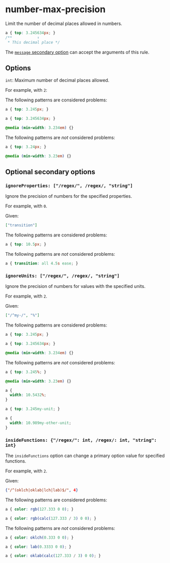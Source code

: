 # number-max-precision

Limit the number of decimal places allowed in numbers.

<!-- prettier-ignore -->
```css
a { top: 3.245634px; }
/**           ↑
 * This decimal place */
```

The [`message` secondary option](https://github.com/stylelint/stylelint/tree/15.10.2/docsuser-guideconfigure.md#message) can accept the arguments of this rule.

## Options

`int`: Maximum number of decimal places allowed.

For example, with `2`:

The following patterns are considered problems:

<!-- prettier-ignore -->
```css
a { top: 3.245px; }
```

<!-- prettier-ignore -->
```css
a { top: 3.245634px; }
```

<!-- prettier-ignore -->
```css
@media (min-width: 3.234em) {}
```

The following patterns are _not_ considered problems:

<!-- prettier-ignore -->
```css
a { top: 3.24px; }
```

<!-- prettier-ignore -->
```css
@media (min-width: 3.23em) {}
```

## Optional secondary options

### `ignoreProperties: ["/regex/", /regex/, "string"]`

Ignore the precision of numbers for the specified properties.

For example, with `0`.

Given:

```json
["transition"]
```

The following patterns are considered problems:

<!-- prettier-ignore -->
```css
a { top: 10.5px; }
```

The following patterns are _not_ considered problems:

<!-- prettier-ignore -->
```css
a { transition: all 4.5s ease; }
```

### `ignoreUnits: ["/regex/", /regex/, "string"]`

Ignore the precision of numbers for values with the specified units.

For example, with `2`.

Given:

```json
["/^my-/", "%"]
```

The following patterns are considered problems:

<!-- prettier-ignore -->
```css
a { top: 3.245px; }
```

<!-- prettier-ignore -->
```css
a { top: 3.245634px; }
```

<!-- prettier-ignore -->
```css
@media (min-width: 3.234em) {}
```

The following patterns are _not_ considered problems:

<!-- prettier-ignore -->
```css
a { top: 3.245%; }
```

<!-- prettier-ignore -->
```css
@media (min-width: 3.23em) {}
```

<!-- prettier-ignore -->
```css
a {
  width: 10.5432%;
}
```

<!-- prettier-ignore -->
```css
a { top: 3.245my-unit; }
```

<!-- prettier-ignore -->
```css
a {
  width: 10.989my-other-unit;
}
```

### `insideFunctions: {"/regex/": int, /regex/: int, "string": int}`

The `insideFunctions` option can change a primary option value for specified functions.

For example, with `2`.

Given:

```json
{"/^(oklch|oklab|lch|lab)$/", 4}
```

The following patterns are considered problems:

<!-- prettier-ignore -->
```css
a { color: rgb(127.333 0 0); }
```

<!-- prettier-ignore -->
```css
a { color: rgb(calc(127.333 / 3) 0 0); }
```

The following patterns are _not_ considered problems:

<!-- prettier-ignore -->
```css
a { color: oklch(0.333 0 0); }
```

<!-- prettier-ignore -->
```css
a { color: lab(0.3333 0 0); }
```

<!-- prettier-ignore -->
```css
a { color: oklab(calc(127.333 / 3) 0 0); }
```
